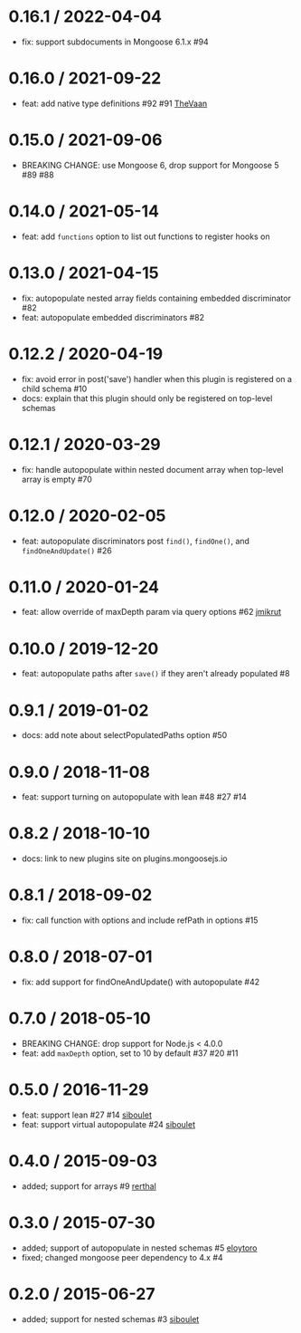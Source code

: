 0.16.1 / 2022-04-04
===================
 * fix: support subdocuments in Mongoose 6.1.x #94

0.16.0 / 2021-09-22
===================
 * feat: add native type definitions #92 #91 [TheVaan](https://github.com/TheVaan)

0.15.0 / 2021-09-06
===================
 * BREAKING CHANGE: use Mongoose 6, drop support for Mongoose 5 #89 #88

0.14.0 / 2021-05-14
===================
 * feat: add `functions` option to list out functions to register hooks on

0.13.0 / 2021-04-15
===================
 * fix: autopopulate nested array fields containing embedded discriminator #82
 * feat: autopopulate embedded discriminators #82

0.12.2 / 2020-04-19
===================
 * fix: avoid error in post('save') handler when this plugin is registered on a child schema #10
 * docs: explain that this plugin should only be registered on top-level schemas

0.12.1 / 2020-03-29
===================
 * fix: handle autopopulate within nested document array when top-level array is empty #70

0.12.0 / 2020-02-05
===================
 * feat: autopopulate discriminators post `find()`, `findOne()`, and `findOneAndUpdate()` #26

0.11.0 / 2020-01-24
===================
 * feat: allow override of maxDepth param via query options #62 [jmikrut](https://github.com/jmikrut)

0.10.0 / 2019-12-20
===================
 * feat: autopopulate paths after `save()` if they aren't already populated #8

0.9.1 / 2019-01-02
==================
 * docs: add note about selectPopulatedPaths option #50

0.9.0 / 2018-11-08
==================
 * feat: support turning on autopopulate with lean #48 #27 #14

0.8.2 / 2018-10-10
==================
 * docs: link to new plugins site on plugins.mongoosejs.io

0.8.1 / 2018-09-02
==================
 * fix: call function with options and include refPath in options #15

0.8.0 / 2018-07-01
==================
 * fix: add support for findOneAndUpdate() with autopopulate #42

0.7.0 / 2018-05-10
==================
 * BREAKING CHANGE: drop support for Node.js < 4.0.0
 * feat: add `maxDepth` option, set to 10 by default #37 #20 #11

0.5.0 / 2016-11-29
==================
 * feat: support lean #27 #14 [siboulet](https://github.com/siboulet)
 * feat: support virtual autopopulate #24 [siboulet](https://github.com/siboulet)

0.4.0 / 2015-09-03
==================
 * added; support for arrays #9 [rerthal](https://github.com/rerthal)

0.3.0 / 2015-07-30
==================
 * added; support of autopopulate in nested schemas #5 [eloytoro](https://github.com/eloytoro)
 * fixed; changed mongoose peer dependency to 4.x #4

0.2.0 / 2015-06-27
==================
 * added; support for nested schemas #3 [siboulet](https://github.com/siboulet)
